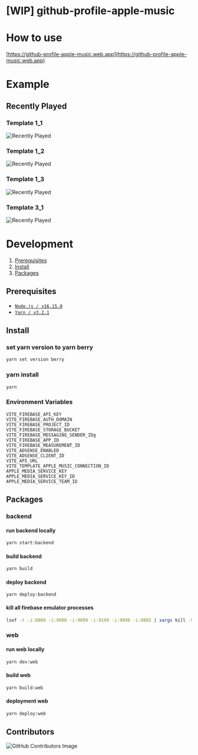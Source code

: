 # [WIP] github-profile-apple-music

# How to use

[https://github-profile-apple-music.web.app](https://github-profile-apple-music.web.app)

# Example

## Recently Played

### Template 1_1
![Recently Played](https://github-profile-apple-music.web.app/api/v1/users/A8b66HFNzUd7UTqa7Vci/recent/played/tracks)

### Template 1_2
![Recently Played](https://github-profile-apple-music.web.app/api/v1/users/A8b66HFNzUd7UTqa7Vci/recent/played/tracks?template=template_1_2)

### Template 1_3
![Recently Played](https://github-profile-apple-music.web.app/api/v1/users/A8b66HFNzUd7UTqa7Vci/recent/played/tracks?template=template_1_3)

### Template 3_1
![Recently Played](https://github-profile-apple-music.web.app/api/v1/users/A8b66HFNzUd7UTqa7Vci/recent/played/tracks?template=template_3_1)

# Development

1. [Prerequisites](#Prerequisites)
2. [Install](#Install)
3. [Packages](#Packages)

## Prerequisites

* [`Node.js / v16.15.0`](https://nodejs.org/en/)
* [`Yarn / v3.2.1`](https://yarnpkg.com/)

## Install

### set yarn version to yarn berry

```bash
yarn set version berry
```

### yarn install

```bash
yarn
```

### Environment Variables

```text
VITE_FIREBASE_API_KEY
VITE_FIREBASE_AUTH_DOMAIN
VITE_FIREBASE_PROJECT_ID
VITE_FIREBASE_STORAGE_BUCKET
VITE_FIREBASE_MESSAGING_SENDER_IDg
VITE_FIREBASE_APP_ID
VITE_FIREBASE_MEASUREMENT_ID
VITE_ADSENSE_ENABLED
VITE_ADSENSE_CLIENT_ID
VITE_API_URL
VITE_TEMPLATE_APPLE_MUSIC_CONNECTION_ID
APPLE_MEDIA_SERVICE_KEY
APPLE_MEDIA_SERVICE_KEY_ID
APPLE_MEDIA_SERVICE_TEAM_ID
```

## Packages

### backend

#### run backend locally

```bash
yarn start:backend
```

#### build backend

```bash
yarn build
```

#### deploy backend

```shell
yarn deploy:backend
```

#### kill all firebase emulator processes

```bash
lsof -t -i:8080 -i:9000 -i:9099 -i:9199 -i:9090 -i:8085 | xargs kill -9
```

### web

#### run web locally

```bash
yarn dev:web
```

#### build web

```bash
yarn build:web
```

#### deployment web

```bash
yarn deploy:web
```

## Contributors
![GitHub Contributors Image](https://contrib.rocks/image?repo=GwonHyeok/github-profile-apple-music)
